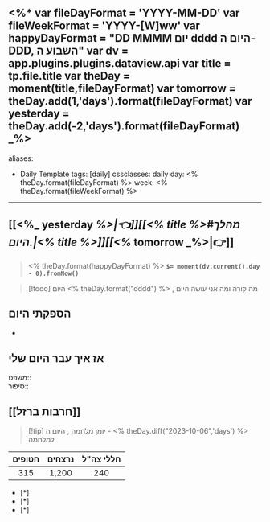 <%*
var fileDayFormat = 'YYYY-MM-DD'
var fileWeekFormat = 'YYYY-[W]ww' 
var happyDayFormat = "DD MMMM יום dddd היום ה- DDD, השבוע ה"
var dv = app.plugins.plugins.dataview.api
var title = tp.file.title
var theDay = moment(title,fileDayFormat)
var tomorrow  = theDay.add(1,'days').format(fileDayFormat)
var yesterday  = theDay.add(-2,'days').format(fileDayFormat)
_%>
---
aliases:
 - Daily Template
tags: [daily]
cssclasses: daily
day: <% theDay.format(fileDayFormat) %>
week: <% theDay.format(fileWeekFormat) %>
---

## [[<%_ yesterday _%>|👈]][[<% title %>#מהלך היום.|<% title %>]][[<%_ tomorrow _%>|👉]]

>  <% theDay.format(happyDayFormat) %> **`$= moment(dv.current().day - 0).fromNow()`**

 > [!todo] היום <% theDay.format("dddd") %> , מה קורה ומה אני עושה היום

## הספקתי היום 
- 


## אז איך עבר היום שלי 
משפט::  
סיפור::

 
##  [[חרבות ברזל]]
> [!tip]  יומן מלחמה , היום ה - <% theDay.diff("2023-10-06",'days') %> למלחמה

 | חטופים | נרצחים | חללי צה"ל |
 |:------:|:------:|:---------:|
 | 315    | 1,200  | 240       |
 
- [*]  
- [*]  
- [*]  